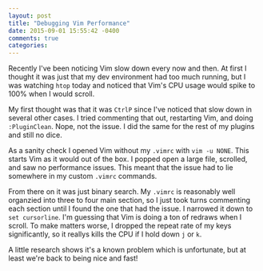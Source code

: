 ```yaml
---
layout: post
title: "Debugging Vim Performance"
date: 2015-09-01 15:55:42 -0400
comments: true
categories:
---
```


Recently I've been noticing Vim slow down every now and then.
At first I thought it was just that my dev environment had too much running, but I was watching `htop` today and noticed that Vim's CPU usage would
spike to 100% when I would scroll.

My first thought was that it was `CtrlP` since I've noticed that slow down in several other cases. I tried commenting that out, restarting Vim, and doing
`:PluginClean`. Nope, not the issue. I did the same for the rest of my plugins and still no dice.

As a sanity check I opened Vim without my `.vimrc` with `vim -u NONE`. This starts Vim as it would out of the box. I popped open a large file, scrolled,
and saw no performance issues. This meant that the issue had to lie somewhere in my custom `.vimrc` commands.

From there on it was just binary search. My `.vimrc` is reasonably well organzied into three to four main section, so I just took turns commenting each section
until I found the one that had the issue. I narrowed it down to `set cursorline`. I'm guessing that Vim is doing a ton of redraws when I scroll. To make matters
worse, I dropped the repeat rate of my keys significantly, so it reallys kills the CPU if I hold down `j` or `k`.

A little research shows it's a known problem which is unfortunate, but at least we're back to being nice and fast!

